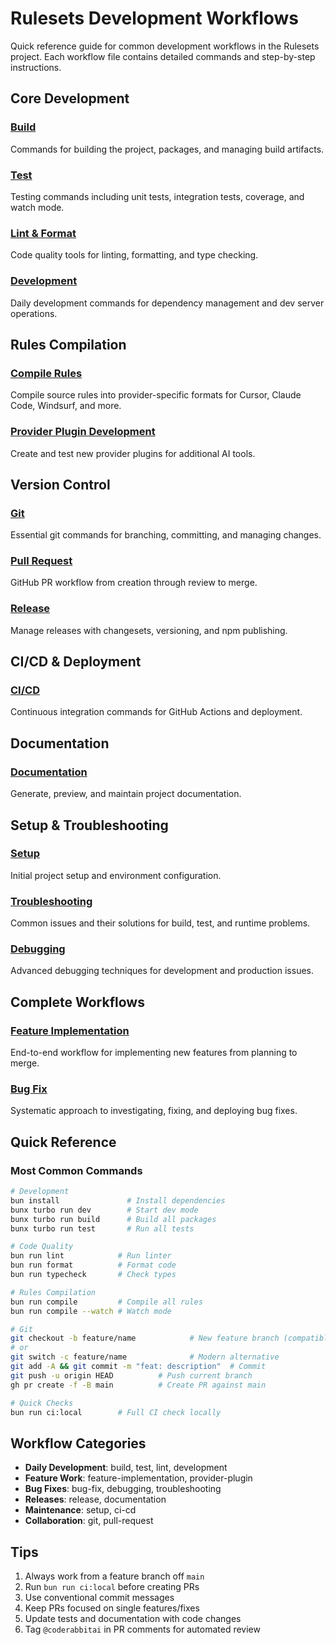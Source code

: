 # Rulesets Development Workflows

Quick reference guide for common development workflows in the Rulesets project. Each workflow file contains detailed commands and step-by-step instructions.

## Core Development

### [Build](./workflows/build.md)

Commands for building the project, packages, and managing build artifacts.

### [Test](./workflows/test.md)

Testing commands including unit tests, integration tests, coverage, and watch mode.

### [Lint & Format](./workflows/lint.md)

Code quality tools for linting, formatting, and type checking.

### [Development](./workflows/development.md)

Daily development commands for dependency management and dev server operations.

## Rules Compilation

### [Compile Rules](./workflows/compile.md)

Compile source rules into provider-specific formats for Cursor, Claude Code, Windsurf, and more.

### [Provider Plugin Development](./workflows/provider-plugin.md)

Create and test new provider plugins for additional AI tools.

## Version Control

### [Git](./workflows/git.md)

Essential git commands for branching, committing, and managing changes.

### [Pull Request](./workflows/pull-request.md)

GitHub PR workflow from creation through review to merge.

### [Release](./workflows/release.md)

Manage releases with changesets, versioning, and npm publishing.

## CI/CD & Deployment

### [CI/CD](./workflows/ci-cd.md)

Continuous integration commands for GitHub Actions and deployment.

## Documentation

### [Documentation](./workflows/documentation.md)

Generate, preview, and maintain project documentation.

## Setup & Troubleshooting

### [Setup](./workflows/setup.md)

Initial project setup and environment configuration.

### [Troubleshooting](./workflows/troubleshooting.md)

Common issues and their solutions for build, test, and runtime problems.

### [Debugging](./workflows/debugging.md)

Advanced debugging techniques for development and production issues.

## Complete Workflows

### [Feature Implementation](./workflows/feature-implementation.md)

End-to-end workflow for implementing new features from planning to merge.

### [Bug Fix](./workflows/bug-fix.md)

Systematic approach to investigating, fixing, and deploying bug fixes.

## Quick Reference

### Most Common Commands

```bash
# Development
bun install               # Install dependencies
bunx turbo run dev        # Start dev mode
bunx turbo run build      # Build all packages
bunx turbo run test       # Run all tests

# Code Quality
bun run lint            # Run linter
bun run format          # Format code
bun run typecheck       # Check types

# Rules Compilation
bun run compile         # Compile all rules
bun run compile --watch # Watch mode

# Git
git checkout -b feature/name            # New feature branch (compatible everywhere)
# or
git switch -c feature/name              # Modern alternative
git add -A && git commit -m "feat: description"  # Commit
git push -u origin HEAD          # Push current branch
gh pr create -f -B main          # Create PR against main

# Quick Checks
bun run ci:local        # Full CI check locally
```

## Workflow Categories

- **Daily Development**: build, test, lint, development
- **Feature Work**: feature-implementation, provider-plugin
- **Bug Fixes**: bug-fix, debugging, troubleshooting
- **Releases**: release, documentation
- **Maintenance**: setup, ci-cd
- **Collaboration**: git, pull-request

## Tips

1. Always work from a feature branch off `main`
2. Run `bun run ci:local` before creating PRs
3. Use conventional commit messages
4. Keep PRs focused on single features/fixes
5. Update tests and documentation with code changes
6. Tag `@coderabbitai` in PR comments for automated review
